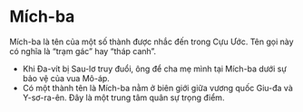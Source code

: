 # Mích-ba

Mích-ba là tên của một số thành được nhắc đến trong Cựu Ước. Tên gọi này có nghĩa là “trạm gác” hay “tháp canh”.
- Khi Đa-vít bị Sau-lơ truy đuổi, ông để cha mẹ mình tại Mích-ba dưới sự bảo vệ của vua Mô-áp. 
- Có một thành tên là Mích-ba nằm ở biên giới giữa vương quốc Giu-đa và Y-sơ-ra-ên. Đây là một trung tâm quân sự trọng điểm.

